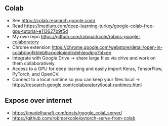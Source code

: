 ## Colab
* See https://colab.research.google.com/
* Read https://medium.com/deep-learning-turkey/google-colab-free-gpu-tutorial-e113627b9f5d
* My own repo https://github.com/robmarkcole/robins-google-colaboratory
* Chrome extension https://chrome.google.com/webstore/detail/open-in-colab/iogfkhleblhcpcekbiedikdehleodpjo?hl=en
* Integrate with Google Drive -> share large files via drive and work on them collaboratively.
* Access to a GPU for deep learning and easily import Keras, TensorFlow, PyTorch, and OpenCV.
* Connect to a local runtime so you can keep your files local -> https://research.google.com/colaboratory/local-runtimes.html

## Expose over internet
* https://imadelhanafi.com/posts/google_colal_server/
* https://github.com/robmarkcole/pytorch-serve-from-colab